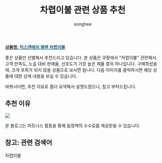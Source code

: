 ﻿---
layout: post
title:  "차렵이불 관련 상품 추천"
author: songhee
categories: [ 가구/침구 ]
tags: [차렵이불]
image: https://thumbnail8.coupangcdn.com/thumbnails/remote/492x492ex/image/vendor_inventory/40c5/94e3f4a3a8c142dfb7cc525d6aa36bd3e925bec39c425e53d7b0fe184ba3.jpg 
description: "쿠팡에서 차렵이불 관련 상품으로 가장 고객 선호도가 높은 제품 중 하나입니다."
---

<a href="https://www.coupang.com/vp/products/34339876?itemId=128120612&src=1139000&spec=10799999&addtag=400&ctag=34339876&lptag=AF9102412&itime=20210910001705&pageType=PRODUCT&pageValue=34339876&wPcid=16134107730200181414469&wRef=partners.coupangcdn.com&wTime=20210910001705&redirect=landing&traceid=V0-201-0decd32c5ec59599&placementid=&clickBeacon=&campaignid=&contentcategory=&imgsize=&pageid=&deviceid=&token=&contenttype=&subid=&impressionid=&campaigntype=&contentkeyword=&subparam=&isAddedCart="><b>상품명: <font color='#01579B'>믹스앤매치 엘렌 차렵이불</font></b></a>

좋은 상품만 선별해서 추천드리고 있습니다.
본 상품은 쿠팡에서 "차렵이불" 관련해서, 고객 만족도, 노출 대비 판매율, 선호도가 가장 높은 제품 중의 하나입니다.
구매하셨을 때, 크게 후회가 되지 않을 상품으로 보시면 됩니다. 
다음 이미지를 클릭하시면 해당 상품에 대한 상세 내용을 보실 수 있습니다.

바쁘시다면, 추천 이유로 좀더 요약해서 설명드렸으니, 참고 부탁드립니다.

## 추천 이유 

<a href="https://www.coupang.com/vp/products/34339876?itemId=128120612&src=1139000&spec=10799999&addtag=400&ctag=34339876&lptag=AF9102412&itime=20210910001705&pageType=PRODUCT&pageValue=34339876&wPcid=16134107730200181414469&wRef=partners.coupangcdn.com&wTime=20210910001705&redirect=landing&traceid=V0-201-0decd32c5ec59599&placementid=&clickBeacon=&campaignid=&contentcategory=&imgsize=&pageid=&deviceid=&token=&contenttype=&subid=&impressionid=&campaigntype=&contentkeyword=&subparam=&isAddedCart="><img src="https://thumbnail8.coupangcdn.com/thumbnails/remote/492x492ex/image/vendor_inventory/40c5/94e3f4a3a8c142dfb7cc525d6aa36bd3e925bec39c425e53d7b0fe184ba3.jpg"></a> 

본 블로그는 파트너스 활동을 통해 일정액의 수수료를 제공받을 수 있습니다.

## 참고: 관련 검색어    
차렵이불
